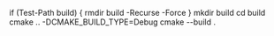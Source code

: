 if (Test-Path build) { rmdir build -Recurse -Force }
mkdir build
cd build
cmake .. -DCMAKE_BUILD_TYPE=Debug
cmake --build .